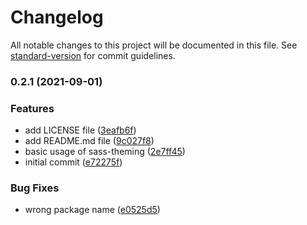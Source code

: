 # Changelog

All notable changes to this project will be documented in this file. See [standard-version](https://github.com/conventional-changelog/standard-version) for commit guidelines.

### 0.2.1 (2021-09-01)


### Features

* add LICENSE file ([3eafb6f](https://github.com/ngkusnd/sass-theming/commit/3eafb6f7f260cd12dd69784e2da22c95a0877d6f))
* add README.md file ([9c027f8](https://github.com/ngkusnd/sass-theming/commit/9c027f8eb3e486a3d15876633319683329de3151))
* basic usage of sass-theming ([2e7ff45](https://github.com/ngkusnd/sass-theming/commit/2e7ff45b03992f95f00c1c81a96633c385850108))
* initial commit ([e72275f](https://github.com/ngkusnd/sass-theming/commit/e72275f7251d2ab45830c96ef6a37210900063c8))


### Bug Fixes

* wrong package name ([e0525d5](https://github.com/ngkusnd/sass-theming/commit/e0525d58da3737297d3fd5bcbc61ae893a919209))
